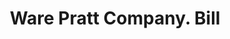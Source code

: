 ---
doi: 10.7916/D8P2897T
date_other: '1903'
date_other_textual: '1903'
form: printed ephemera
genre:
- Invoices
name:
- Ware Pratt Company
object_in_context_url: https://biggert.cul.columbia.edu/items/view/ave_biggert_00535
subject_hierarchical_geographic:
- Worcester, Massachusetts, United States
subject_name:
- Ware Pratt Company
title: Ware Pratt Company. Bill
sort_title: Ware Pratt Company. Bill
call_number: ave_biggert_00535
coordinates:
- 42.266666666666666,-71.8
pid: ave_biggert_00535
identifiers: ave_biggert_00535
canvas_id: ldpd:395808
permalink: "/items/ave_biggert_00535/"
layout: iiif-image-page
---